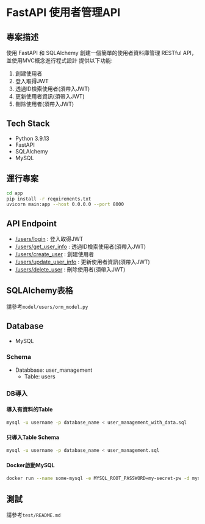 # FastAPI 使用者管理API

## 專案描述
使⽤ FastAPI 和 SQLAlchemy 創建⼀個簡單的使⽤者資料庫管理 RESTful API，並使用MVC概念進行程式設計 
提供以下功能:
1. 創建使用者
2. 登入取得JWT
3. 透過ID檢索使用者(須帶入JWT)
4. 更新使用者資訊(須帶入JWT)
5. 刪除使用者(須帶入JWT)

## Tech Stack
- Python 3.9.13
- FastAPI
- SQLAlchemy
- MySQL

## 運行專案
```bash
cd app
pip install -r requirements.txt
uvicorn main:app --host 0.0.0.0 --port 8000
```

## API Endpoint

- [/users/login](#userslogin) : 登入取得JWT
- [/users/get_user_info](#usersget_user_info) : 透過ID檢索使用者(須帶入JWT)
- [/users/create_user](#userscreate_user) : 創建使用者
- [/users/update_user_info](#usersupdate_user_info) : 更新使用者資訊(須帶入JWT)
- [/users/delete_user](#usersdelete_user) : 刪除使用者(須帶入JWT)

## SQLAlchemy表格
請參考`model/users/orm_model.py`

## Database
- MySQL

### Schema
- Databbase: user_management
    - Table: users

### DB導入

#### 導入有資料的Table
```bash
mysql -u username -p database_name < user_management_with_data.sql
```

#### 只導入Table Schema
```bash
mysql -u username -p database_name < user_management.sql
```

#### Docker啟動MySQL
```bash
docker run --name some-mysql -e MYSQL_ROOT_PASSWORD=my-secret-pw -d mysql:8.0-bullseye
```

## 測試
請參考`test/README.md`
